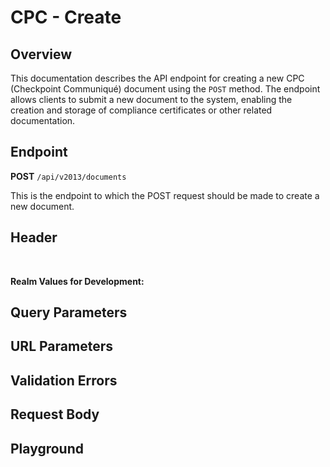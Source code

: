 <script setup>
import "@/style.css"
import SwaggerUI from "@/swagger/view/SwaggerUI.vue"
import swaggerJson from "@/swagger/json/cpc/create.json";

const swaggerSpecs = [
  { json: swaggerJson, protected: true },
];
</script>

# CPC - Create

## Overview
This documentation describes the API endpoint for creating a new CPC (Checkpoint Communiqué) document using the `POST` method. The endpoint allows clients to submit a new document to the system, enabling the creation and storage of compliance certificates or other related documentation.


## Endpoint

**POST** `/api/v2013/documents`

This is the endpoint to which the POST request should be made to create a new document.

## Header
<!--@include: @/../components/common/header/authorization-realm.md-->

<br>

**Realm Values for Development:**

<!--@include: @/../components/common/realm/abs-dev.md-->

## Query Parameters
<!--@include: @/../components/common/query/schema.md-->

## URL Parameters
<!--@include: @/../components/common/url/uid.md-->

## Validation Errors
<!--@include: @/../components/common/validation-error.md-->

## Request Body
<!--@include: @/../components/cpc/request-body.md-->

## Playground

<SwaggerUI :swaggerSpecs="swaggerSpecs" />
